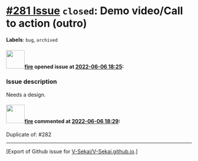 # [\#281 Issue](https://github.com/V-Sekai/V-Sekai.github.io/issues/281) `closed`: Demo video/Call to action (outro)
**Labels**: `bug`, `archived`


#### <img src="https://avatars.githubusercontent.com/u/32321?u=c2e06a3d2b49a467aa907e54aa259516440267cc&v=4" width="50">[fire](https://github.com/fire) opened issue at [2022-06-06 18:25](https://github.com/V-Sekai/V-Sekai.github.io/issues/281):

### Issue description

Needs a design.

#### <img src="https://avatars.githubusercontent.com/u/32321?u=c2e06a3d2b49a467aa907e54aa259516440267cc&v=4" width="50">[fire](https://github.com/fire) commented at [2022-06-06 18:29](https://github.com/V-Sekai/V-Sekai.github.io/issues/281#issuecomment-1147754891):

Duplicate of: #282


-------------------------------------------------------------------------------



[Export of Github issue for [V-Sekai/V-Sekai.github.io](https://github.com/V-Sekai/V-Sekai.github.io).]
